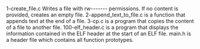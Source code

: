 1-create_file.c Writes a file with rw------- permissions. If no content is provided, creates an empty file.
2-append_text_to_file.c is a function that appends text at the end of a file.
3-cp.c is a program that copies the content of a file to another file.
100-elf_header.c is a program that displays the information contained in the ELF header at the start of an ELF file.
main.h is a header file which contains all function prototypes.
